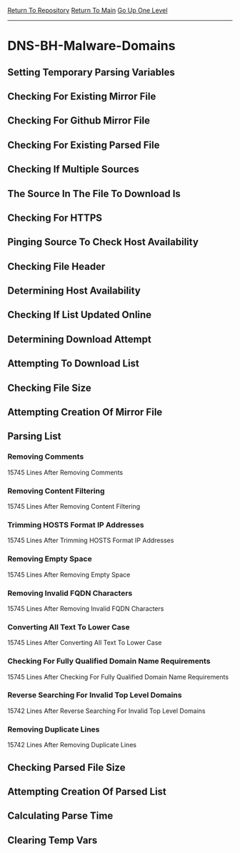 [Return To Repository](https://github.com/deathbybandaid/piholeparser/)
[Return To Main](https://github.com/deathbybandaid/piholeparser/blob/master/RecentRunLogs/Mainlog.md)
[Go Up One Level](https://github.com/deathbybandaid/piholeparser/blob/master/RecentRunLogs/TopLevelScripts/30-Processing-Blacklists.md)
____________________________________
# DNS-BH-Malware-Domains
## Setting Temporary Parsing Variables
## Checking For Existing Mirror File
## Checking For Github Mirror File
## Checking For Existing Parsed File
## Checking If Multiple Sources
## The Source In The File To Download Is
## Checking For HTTPS
## Pinging Source To Check Host Availability
## Checking File Header
## Determining Host Availability
## Checking If List Updated Online
## Determining Download Attempt
## Attempting To Download List
## Checking File Size
## Attempting Creation Of Mirror File
## Parsing List
### Removing Comments
15745 Lines After Removing Comments
### Removing Content Filtering
15745 Lines After Removing Content Filtering
### Trimming HOSTS Format IP Addresses
15745 Lines After Trimming HOSTS Format IP Addresses
### Removing Empty Space
15745 Lines After Removing Empty Space
### Removing Invalid FQDN Characters
15745 Lines After Removing Invalid FQDN Characters
### Converting All Text To Lower Case
15745 Lines After Converting All Text To Lower Case
### Checking For Fully Qualified Domain Name Requirements
15745 Lines After Checking For Fully Qualified Domain Name Requirements
### Reverse Searching For Invalid Top Level Domains
15742 Lines After Reverse Searching For Invalid Top Level Domains
### Removing Duplicate Lines
15742 Lines After Removing Duplicate Lines
## Checking Parsed File Size
## Attempting Creation Of Parsed List
## Calculating Parse Time
## Clearing Temp Vars
